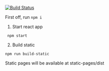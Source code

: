 [![Build Status](https://travis-ci.org/shortgiraffe4/goquo-react.svg?branch=master)](https://travis-ci.org/shortgiraffe4/goquo-react)

First off, run `npm i`
1. Start react app
```
 npm start
```
2. Build static
```
npm run build-static
```
Static pages will be available at static-pages/dist
